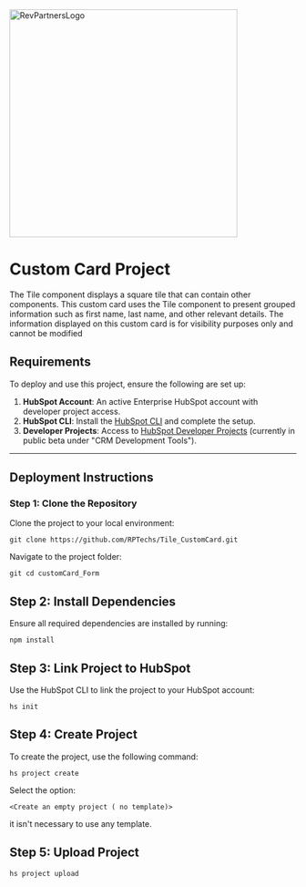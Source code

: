 
<img src="https://9040550.fs1.hubspotusercontent-na1.net/hubfs/9040550/__hs-marketplace__/RP%20Green%20Logo-3-1.png" alt="RevPartnersLogo" width="400"/>

# Custom Card Project

The Tile component displays a square tile that can contain other components. This custom card uses the Tile component to present grouped information such as first name, last name, and other relevant details. The information displayed on this custom card is for visibility purposes only and cannot be modified


## **Requirements**

To deploy and use this project, ensure the following are set up:

1. **HubSpot Account**: An active  Enterprise HubSpot account with developer project access.  
2. **HubSpot CLI**: Install the [HubSpot CLI](https://www.npmjs.com/package/@hubspot/cli) and complete the setup.  
3. **Developer Projects**: Access to [HubSpot Developer Projects](https://app.hubspot.com/l/whats-new/betas) (currently in public beta under "CRM Development Tools"). 

---


## **Deployment Instructions**

### **Step 1: Clone the Repository**
Clone the project to your local environment:  

```console
git clone https://github.com/RPTechs/Tile_CustomCard.git
```

Navigate to the project folder:
```console
git cd customCard_Form
```
## **Step 2: Install Dependencies**
Ensure all required dependencies are installed by running:

```console
npm install
```
## **Step 3: Link Project to HubSpot**
Use the HubSpot CLI to link the project to your HubSpot account:

```console
hs init
```

## **Step 4: Create Project**
To create the project, use the following command:
```console
hs project create
```
Select the option:
```console
<Create an empty project ( no template)>
```
it isn't necessary to use any template.

## **Step 5: Upload Project**

```console
hs project upload

